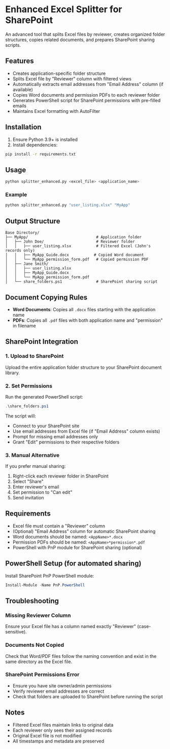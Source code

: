 # Enhanced Excel Splitter for SharePoint

An advanced tool that splits Excel files by reviewer, creates organized folder structures, copies related documents, and prepares SharePoint sharing scripts.

## Features

- Creates application-specific folder structure
- Splits Excel file by "Reviewer" column with filtered views
- Automatically extracts email addresses from "Email Address" column (if available)
- Copies Word documents and permission PDFs to each reviewer folder
- Generates PowerShell script for SharePoint permissions with pre-filled emails
- Maintains Excel formatting with AutoFilter

## Installation

1. Ensure Python 3.9+ is installed
2. Install dependencies:

```bash
pip install -r requirements.txt
```

## Usage

```bash
python splitter_enhanced.py <excel_file> <application_name>
```

### Example

```bash
python splitter_enhanced.py "user_listing.xlsx" "MyApp"
```

## Output Structure

```
Base Directory/
├── MyApp/                              # Application folder
│   ├── John Doe/                       # Reviewer folder
│   │   ├── user_listing.xlsx           # Filtered Excel (John's records only)
│   │   ├── MyApp_Guide.docx           # Copied Word document
│   │   └── MyApp_permission_form.pdf   # Copied permission PDF
│   ├── Jane Smith/
│   │   ├── user_listing.xlsx
│   │   ├── MyApp_Guide.docx
│   │   └── MyApp_permission_form.pdf
│   └── share_folders.ps1               # SharePoint sharing script
```

## Document Copying Rules

- **Word Documents**: Copies all `.docx` files starting with the application name
- **PDFs**: Copies all `.pdf` files with both application name and "permission" in filename

## SharePoint Integration

### 1. Upload to SharePoint
Upload the entire application folder structure to your SharePoint document library.

### 2. Set Permissions
Run the generated PowerShell script:

```powershell
.\share_folders.ps1
```

The script will:
- Connect to your SharePoint site
- Use email addresses from Excel file (if "Email Address" column exists)
- Prompt for missing email addresses only
- Grant "Edit" permissions to their respective folders

### 3. Manual Alternative
If you prefer manual sharing:
1. Right-click each reviewer folder in SharePoint
2. Select "Share"
3. Enter reviewer's email
4. Set permission to "Can edit"
5. Send invitation

## Requirements

- Excel file must contain a "Reviewer" column
- (Optional) "Email Address" column for automatic SharePoint sharing
- Word documents should be named: `<AppName>*.docx`
- Permission PDFs should be named: `<AppName>*permission*.pdf`
- PowerShell with PnP module for SharePoint sharing (optional)

## PowerShell Setup (for automated sharing)

Install SharePoint PnP PowerShell module:
```powershell
Install-Module -Name PnP.PowerShell
```

## Troubleshooting

### Missing Reviewer Column
Ensure your Excel file has a column named exactly "Reviewer" (case-sensitive).

### Documents Not Copied
Check that Word/PDF files follow the naming convention and exist in the same directory as the Excel file.

### SharePoint Permissions Error
- Ensure you have site owner/admin permissions
- Verify reviewer email addresses are correct
- Check that folders are uploaded to SharePoint before running the script

## Notes

- Filtered Excel files maintain links to original data
- Each reviewer only sees their assigned records
- Original Excel file is not modified
- All timestamps and metadata are preserved